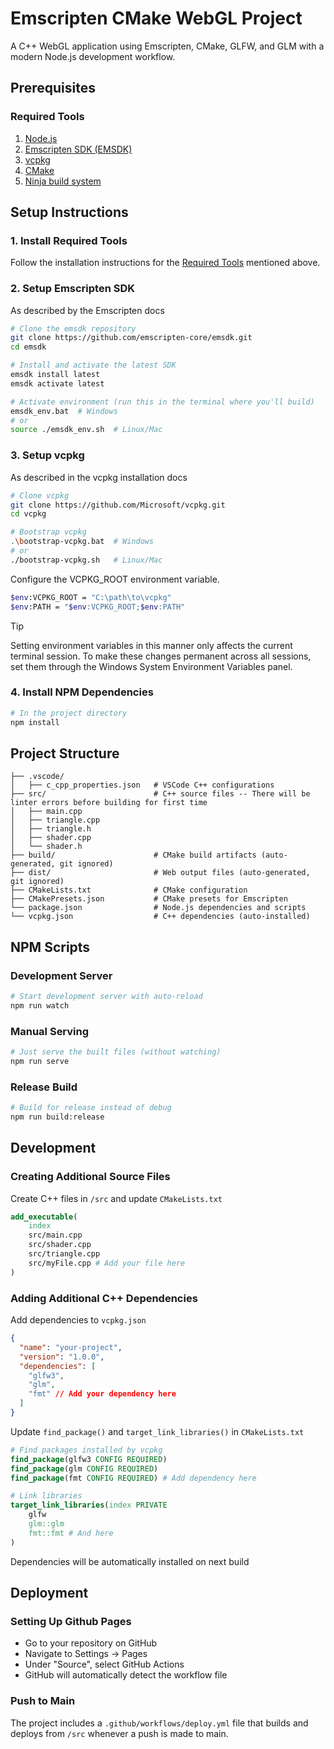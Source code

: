 # Emscripten CMake WebGL Project

A C++ WebGL application using Emscripten, CMake, GLFW, and GLM with a modern Node.js development workflow.

## Prerequisites

### Required Tools
1. [Node.js](https://nodejs.org/en/download)
2. [Emscripten SDK (EMSDK)](https://emscripten.org/docs/getting_started/downloads.html)
3. [vcpkg](https://learn.microsoft.com/en-us/vcpkg/get_started/get-started)
4. [CMake](https://cmake.org/download/)
5. [Ninja build system](https://github.com/ninja-build/ninja)

## Setup Instructions

### 1. Install Required Tools
Follow the installation instructions for the [Required Tools](#required-tools) mentioned above.

### 2. Setup Emscripten SDK
As described by the Emscripten docs
```bash
# Clone the emsdk repository
git clone https://github.com/emscripten-core/emsdk.git
cd emsdk

# Install and activate the latest SDK
emsdk install latest
emsdk activate latest

# Activate environment (run this in the terminal where you'll build)
emsdk_env.bat  # Windows
# or
source ./emsdk_env.sh  # Linux/Mac
```

### 3. Setup vcpkg
As described in the vcpkg installation docs
```bash
# Clone vcpkg
git clone https://github.com/Microsoft/vcpkg.git
cd vcpkg

# Bootstrap vcpkg
.\bootstrap-vcpkg.bat  # Windows
# or
./bootstrap-vcpkg.sh   # Linux/Mac
```

Configure the VCPKG_ROOT environment variable.

```bash
$env:VCPKG_ROOT = "C:\path\to\vcpkg"
$env:PATH = "$env:VCPKG_ROOT;$env:PATH"
```

> [!TIP]
> Setting environment variables in this manner only affects the current terminal session. To make these changes permanent across all sessions, set them through the Windows System Environment Variables panel.

### 4. Install NPM Dependencies
```bash
# In the project directory
npm install
```

## Project Structure

```
├── .vscode/
│   ├── c_cpp_properties.json   # VSCode C++ configurations
├── src/                        # C++ source files -- There will be linter errors before building for first time
│   ├── main.cpp           
│   ├── triangle.cpp       
│   ├── triangle.h
│   ├── shader.cpp         
│   └── shader.h
├── build/                      # CMake build artifacts (auto-generated, git ignored)
├── dist/                       # Web output files (auto-generated, git ignored)
├── CMakeLists.txt              # CMake configuration
├── CMakePresets.json           # CMake presets for Emscripten
└── package.json                # Node.js dependencies and scripts
└── vcpkg.json                  # C++ dependencies (auto-installed)
```

## NPM Scripts

### Development Server
```bash
# Start development server with auto-reload
npm run watch
```

### Manual Serving
```bash
# Just serve the built files (without watching)
npm run serve
```

### Release Build
```bash
# Build for release instead of debug
npm run build:release
```

## Development

### Creating Additional Source Files
Create C++ files in `/src` and update `CMakeLists.txt`
```cmake
add_executable(
    index
    src/main.cpp
    src/shader.cpp
    src/triangle.cpp
    src/myFile.cpp # Add your file here
)
```

### Adding Additional C++ Dependencies
Add dependencies to `vcpkg.json`
```json
{
  "name": "your-project",
  "version": "1.0.0",
  "dependencies": [
    "glfw3",
    "glm",
    "fmt" // Add your dependency here
  ]
}
```

Update `find_package()` and `target_link_libraries()` in `CMakeLists.txt`
```cmake
# Find packages installed by vcpkg
find_package(glfw3 CONFIG REQUIRED)
find_package(glm CONFIG REQUIRED)
find_package(fmt CONFIG REQUIRED) # Add dependency here

# Link libraries
target_link_libraries(index PRIVATE 
    glfw 
    glm::glm
    fmt::fmt # And here
)
```

Dependencies will be automatically installed on next build

## Deployment 

### Setting Up Github Pages
- Go to your repository on GitHub
- Navigate to Settings → Pages
- Under "Source", select GitHub Actions
- GitHub will automatically detect the workflow file

### Push to Main
The project includes a `.github/workflows/deploy.yml` file that builds and deploys from `/src` whenever a push is made to main.